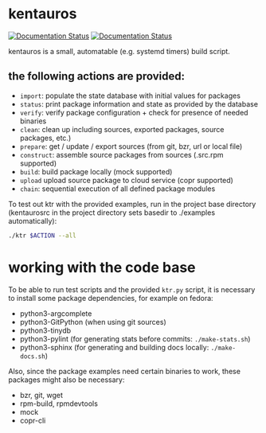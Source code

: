 # kentauros

[![Documentation Status](https://readthedocs.org/projects/kentauros/badge/?version=stable)](http://kentauros.readthedocs.io/en/stable/?badge=stable)
[![Documentation Status](https://readthedocs.org/projects/kentauros/badge/?version=latest)](http://kentauros.readthedocs.io/en/latest/?badge=latest)


kentauros is a small, automatable (e.g. systemd timers) build script.

## the following actions are provided:

- `import`: populate the state database with initial values for packages
- `status`: print package information and state as provided by the database
- `verify`: verify package configuration + check for presence of needed binaries
- `clean`: clean up including sources, exported packages, source packages, etc.)
- `prepare`: get / update / export sources (from git, bzr, url or local file)
- `construct`: assemble source packages from sources (.src.rpm supported)
- `build`: build package locally (mock supported)
- `upload` upload source package to cloud service (copr supported)
- `chain`: sequential execution of all defined package modules

To test out ktr with the provided examples, run in the project base directory
(kentaurosrc in the project directory sets basedir to ./examples automatically):

```sh
./ktr $ACTION --all
```

# working with the code base

To be able to run test scripts and the provided `ktr.py` script, it is necessary
to install some package dependencies, for example on fedora:

- python3-argcomplete
- python3-GitPython (when using git sources)
- python3-tinydb
- python3-pylint (for generating stats before commits: `./make-stats.sh`)
- python3-sphinx (for generating and building docs locally: `./make-docs.sh`)

Also, since the package examples need certain binaries to work, these packages
might also be necessary:

- bzr, git, wget
- rpm-build, rpmdevtools
- mock
- copr-cli
